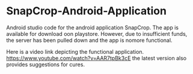 # SnapCrop-Android-Application
Android studio code for the android application SnapCrop. The app is available for download oon playstore. However, due to insufficient funds, the server has been pulled down and the app is nomore functional.

Here is a video link depicting the functional application.
https://www.youtube.com/watch?v=AAR7tpBk3cE
the latest version also provides suggestions for cures.
